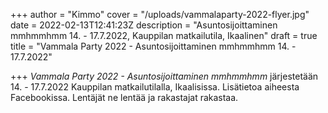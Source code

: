 +++
author = "Kimmo"
cover = "/uploads/vammalaparty-2022-flyer.jpg"
date = 2022-02-13T12:41:23Z
description = "Asuntosijoittaminen mmhmmhmm 14. - 17.7.2022, Kauppilan matkailutila, Ikaalinen"
draft = true
title = "Vammala Party 2022 - Asuntosijoittaminen mmhmmhmm 14. - 17.7.2022"

+++
_Vammala Party 2022 - Asuntosijoittaminen mmhmmhmm_ järjestetään 14. - 17.7.2022 Kauppilan matkailutilalla, Ikaalisissa. Lisätietoa aiheesta Facebookissa. Lentäjät ne lentää ja rakastajat rakastaa.